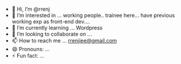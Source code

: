 - 👋 Hi, I’m @rrenj
- 👀 I’m interested in ... working people.. trainee here... have previous working exp as front-end dev....
- 🌱 I’m currently learning ... Wordpress
- 💞️ I’m looking to collaborate on ... 
- 📫 How to reach me ... rrenjiee@gmail.com  
- 😄 Pronouns: ...
- ⚡ Fun fact: ...

<!---
rrenj/rrenj is a ✨ special ✨ repository because its `README.md` (this file) appears on your GitHub profile.
You can click the Preview link to take a look at your changes.
--->
